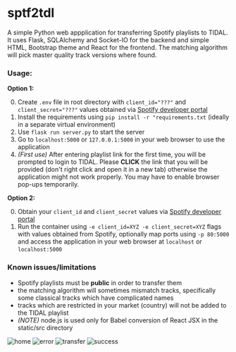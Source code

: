 # sptf2tdl
A simple Python web appplication for transferring Spotify playlists to TIDAL.
It uses Flask, SQLAlchemy and Socket-IO for the backend and simple HTML, Bootstrap theme and React for the frontend. The matching algorithm will pick master quality track versions where found.

### Usage:
**Option 1:**

0. Create `.env` file in root directory with `client_id="???"` and `client_secret="???"` values obtained via [Spotify developer portal](https://developer.spotify.com/dashboard/applications)
1. Install the requirements using `pip install -r "requirements.txt` (ideally in a separate virtual environment)
2. Use `flask run server.py` to start the server
3. Go to `localhost:5000` or `127.0.0.1:5000` in your web browser to use the application
4. *(First use)* After entering playlist link for the first time, you will be prompted to login to TIDAL. Please **CLICK** the link that you will be provided (don't right click and open it in a new tab) otherwise the application might not work properly. You may have to enable browser pop-ups temporarily.

**Option 2:**

0. Obtain your `client_id` and `client_secret` values via [Spotify developer portal](https://developer.spotify.com/dashboard/applications)
1. Run the container using `-e client_id=XYZ -e client_secret=XYZ` flags with values obtained from Spotify, optionally map ports using `-p 80:5000` and access the application in your web browser at `localhost` or `localhost:5000`

### Known issues/limitations
- Spotify playlists must be **public** in order to transfer them
- the matching algorithm will sometimes mismatch tracks, specifically some classical tracks which have complicated names
- tracks which are restricted in your market (country) will not be added to the TIDAL playlist
- *(NOTE)* node.js is used only for Babel conversion of React JSX in the static/src directory

![home](https://user-images.githubusercontent.com/38385475/207037038-4e074684-105b-41b4-98ab-2d516e880a5c.png)
![error](https://user-images.githubusercontent.com/38385475/207037032-5cfbeb60-e170-48f1-b8bd-77da43e37743.png)
![transfer](https://user-images.githubusercontent.com/38385475/207037041-7b85170a-41d2-4b02-a383-9efcd88299a3.png)
![success](https://user-images.githubusercontent.com/38385475/207037040-fc88ef55-aaad-4898-b67d-9804b78df07d.png)
